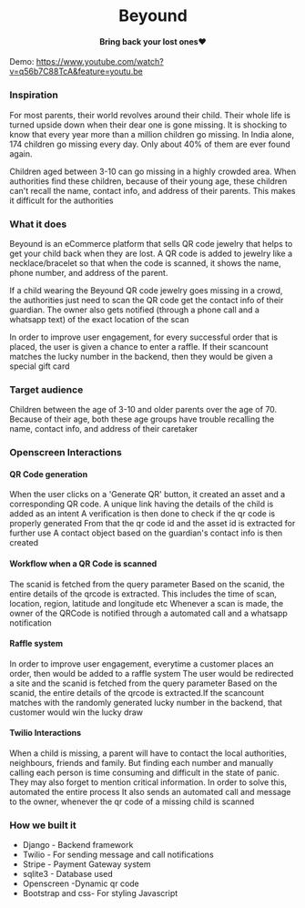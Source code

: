 <h1 align="center">Beyound</h1>
<h4 align="center">Bring back your lost ones❤️</h4>

Demo: https://www.youtube.com/watch?v=q56b7C88TcA&feature=youtu.be

### Inspiration
For most parents, their world revolves around their child. Their whole life is turned upside down when their dear one is gone missing. It is shocking to know that every year more than a million children go missing. In India alone, 174 children go missing every day. Only about 40% of them are ever found again.

Children aged between 3-10 can go missing in a highly crowded area. When authorities find these children, because of their young age, these children can't recall the name, contact info, and address of their parents. This makes it difficult for the authorities

### What it does
Beyound is an eCommerce platform that sells QR code jewelry that helps to get your child back when they are lost. A QR code is added to jewelry like a necklace/bracelet so that when the code is scanned, it shows the name, phone number, and address of the parent.

If a child wearing the Beyound QR code jewelry goes missing in a crowd, the authorities just need to scan the QR code get the contact info of their guardian. The owner also gets notified (through a phone call and a whatsapp text) of the exact location of the scan

In order to improve user engagement, for every successful order that is placed, the user is given a chance to enter a raffle. If their scancount matches the lucky number in the backend, then they would be given a special gift card

### Target audience
Children between the age of 3-10 and older parents over the age of 70. Because of their age, both these age groups have trouble recalling the name, contact info, and address of their caretaker

### Openscreen Interactions
#### QR Code generation
When the user clicks on a 'Generate QR' button, it created an asset and a corresponding QR code. A unique link having the details of the child is added as an intent
A verification is then done to check if the qr code is properly generated
From that the qr code id and the asset id is extracted for further use
A contact object based on the guardian's contact info is then created

#### Workflow when a QR Code is scanned
The scanid is fetched from the query parameter
Based on the scanid, the entire details of the qrcode is extracted. This includes the time of scan, location, region, latitude and longitude etc
Whenever a scan is made, the owner of the QRCode is notified through a automated call and a whatsapp notification

#### Raffle system
In order to improve user engagement, everytime a customer places an order, then would be added to a raffle system
The user would be redirected a site and the scanid is fetched from the query parameter
Based on the scanid, the entire details of the qrcode is extracted.If the scancount matches with the randomly generated lucky number in the backend, that customer would win the lucky draw

#### Twilio Interactions
When a child is missing, a parent will have to contact the local authorities, neighbours, friends and family. But finding each number and manually calling each person is time consuming and difficult in the state of panic. They may also forget to mention critical information. In order to solve this, automated the entire process
It also sends an automated call and message to the owner, whenever the qr code of a missing child is scanned

### How we built it

- Django - Backend framework 
- Twilio - For sending message and call notifications 
- Stripe - Payment Gateway system 
- sqlite3 - Database used 
- Openscreen -Dynamic qr code 
- Bootstrap and css- For styling Javascript
